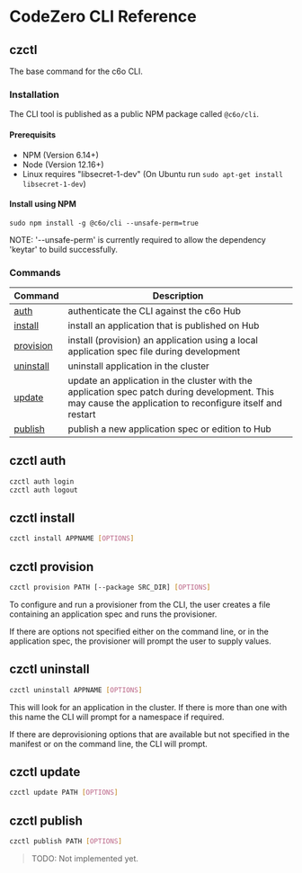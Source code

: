 # CodeZero CLI Reference

## czctl

The base command for the c6o CLI.

### Installation

The CLI tool is published as a public NPM package called `@c6o/cli`.

#### Prerequisits

* NPM (Version 6.14+)
* Node (Version 12.16+)
* Linux requires "libsecret-1-dev" (On Ubuntu run `sudo apt-get install libsecret-1-dev`)

#### Install using NPM

```
sudo npm install -g @c6o/cli --unsafe-perm=true
```

NOTE: '--unsafe-perm' is currently required to allow the dependency 'keytar' to build successfully.


### Commands

| Command | Description |
|---------|-------------|
| [auth](#auth) | authenticate the CLI against the c6o Hub |
| [install](#install) | install an application that is published on Hub |
| [provision](#provision) | install (provision) an application using a local application spec file during development |
| [uninstall](#uninstall) | uninstall application in the cluster |
| [update](#update) | update an application in the cluster with the application spec patch during development.  This may cause the application to reconfigure itself and restart |
| [publish](#publish) | publish a new application spec or edition to Hub |

<a name="auth" id="auth"></a>
## czctl auth

```bash
czctl auth login
czctl auth logout
```

<a name="install" id="install"></a>
## czctl install

```bash
czctl install APPNAME [OPTIONS]
```

<a name="provision" id="provision"></a>
## czctl provision

```bash
czctl provision PATH [--package SRC_DIR] [OPTIONS]
```

To configure and run a provisioner from the CLI, the user creates a file containing an application spec and runs the provisioner.

If there are options not specified either on the command line, or in the application spec, the provisioner will prompt the user to supply values.

<a name="uninstall" id="uninstall"></a>
## czctl uninstall

```bash
czctl uninstall APPNAME [OPTIONS]
```

This will look for an application in the cluster. If there is more than one with this name the CLI will prompt for a namespace if required.

If there are deprovisioning options that are available but not specified in the manifest or on the command line, the CLI will prompt.

<a name="update" id="update"></a>
## czctl update

```bash
czctl update PATH [OPTIONS]
```

<a name="publish" id="publish"></a> 
## czctl publish

```bash
czctl publish PATH [OPTIONS]
```

> TODO: Not implemented yet.
